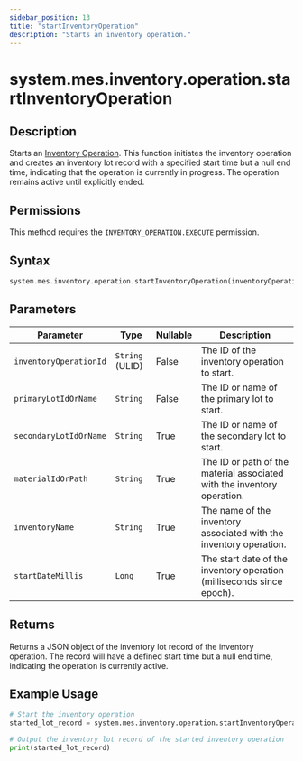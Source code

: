 ```yaml
---
sidebar_position: 13
title: "startInventoryOperation"
description: "Starts an inventory operation."
---
```


# system.mes.inventory.operation.startInventoryOperation

## Description

Starts an [Inventory Operation](../../data-model/inventory-operation-model/inventory-operation). This function initiates the inventory operation and creates an inventory lot record with a specified start time but a null end time, indicating that the operation is currently in progress. The operation remains active until explicitly ended.


## Permissions

This method requires the `INVENTORY_OPERATION.EXECUTE` permission.

## Syntax

```python
system.mes.inventory.operation.startInventoryOperation(inventoryOperationId, primaryLotIdOrName, secondaryLotIdOrName, materialIdOrPath, inventoryName, startDateMillis)
```

## Parameters

| Parameter              | Type            | Nullable | Description                                                             |
|------------------------|-----------------|----------|-------------------------------------------------------------------------|
| `inventoryOperationId` | `String` (ULID) | False    | The ID of the inventory operation to start.                             |
| `primaryLotIdOrName`   | `String`        | False    | The ID or name of the primary lot to start.                             |
| `secondaryLotIdOrName` | `String`        | True     | The ID or name of the secondary lot to start.                           |
| `materialIdOrPath`     | `String`        | True     | The ID or path of the material associated with the inventory operation. |
| `inventoryName`        | `String`        | True     | The name of the inventory associated with the inventory operation.      |
| `startDateMillis`      | `Long`          | True     | The start date of the inventory operation (milliseconds since epoch).   |

## Returns

Returns a JSON object of the inventory lot record of the inventory operation. The record will have a defined start time but a null end time, indicating the operation is currently active.

## Example Usage

```python
# Start the inventory operation
started_lot_record = system.mes.inventory.operation.startInventoryOperation('01JPAND53P-BZ61RZHZ-V7C6EEHG', '01JPBC4H3V-J4X3FYKS-NRNVEKMM', None, None, None, None)

# Output the inventory lot record of the started inventory operation
print(started_lot_record)
```
